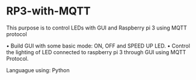 # RP3-with-MQTT

This purpose is to control LEDs with GUI and Raspberry pi 3 using MQTT protocol

• Build GUI with some basic mode: ON, OFF and SPEED UP LED.
• Control the lighting of LED connected to raspberry pi 3 through GUI using MQTT
Protocol.

Languague using: Python

